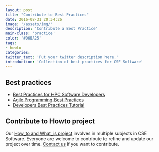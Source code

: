```yaml
---
layout: post
title: "Contribute to Best Practices"
date: 2016-08-31 20:34:26
image: '/assets/img/'
description: 'Contribute a Best Practice'
main-class: 'practice'
color: '#D6BA25'
tags:
- howto
categories:
twitter_text: 'Put your twitter description here.'
introduction: 'Collection of best practices for CSE Software'
---
```


## Best practices 

 * [Best Practices for HPC Software Developers](https://www.olcf.ornl.gov/training-event/webinar-series-best-practices-for-hpc-software-developers/)
 * [Agile Programming Best Practices](https://www.versionone.com/agile-101/agile-software-programming-best-practices/)
 * [Developers Best Practices Tutorial](http://www.tutorialspoint.com/developers_best_practices/)

## Contribute to Howto project

Our [How_to and What_is project](https://ideas-productivity.org/resources/howtos/) involves in multiple subjects 
in CSE Software. Everyone are welcome to contribute to refine and update our project over time.
[Contact us](https://ideas-productivity.org/contact-us/) if you want to contribute. 


